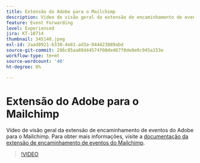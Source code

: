 ```yaml
---
title: Extensão do Adobe para o Mailchimp
description: Vídeo de visão geral da extensão de encaminhamento de eventos do Adobe para o Mailchimp.
feature: Event Forwarding
level: Experienced
jira: KT-10714
thumbnail: 345140.jpeg
exl-id: 2aad8921-6330-4e81-ad3a-044423889abd
source-git-commit: 286c85aa88d44574f00ded67f0de8e0c945a153e
workflow-type: tm+mt
source-wordcount: '40'
ht-degree: 0%

---
```


# Extensão do Adobe para o Mailchimp

Vídeo de visão geral da extensão de encaminhamento de eventos do Adobe para o Mailchimp. Para obter mais informações, visite a [documentação da extensão de encaminhamento de eventos do Mailchimp](https://experienceleague.adobe.com/docs/experience-platform/tags/extensions/adobe/mailchimp-edge/overview.html?lang=pt-BR).

>[!VIDEO](https://video.tv.adobe.com/v/345140/?learn=on&enablevpops)
